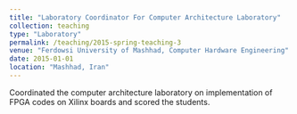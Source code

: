 ```yaml
---
title: "Laboratory Coordinator For Computer Architecture Laboratory"
collection: teaching
type: "Laboratory"
permalink: /teaching/2015-spring-teaching-3
venue: "Ferdowsi University of Mashhad, Computer Hardware Engineering"
date: 2015-01-01
location: "Mashhad, Iran"
---
```


Coordinated the computer architecture laboratory on implementation of FPGA codes on Xilinx boards and scored the students.
